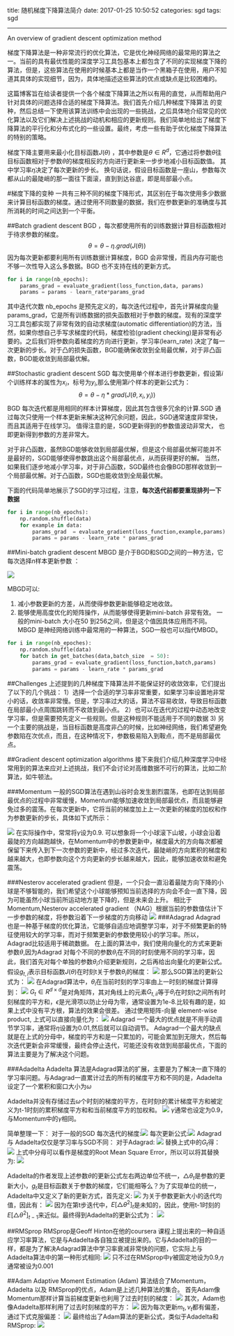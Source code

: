 title: 随机梯度下降算法简介
date: 2017-01-25 10:50:52
categories: sgd
tags: sgd

-------------
An overview of gradient descent optimization method 

梯度下降算法是一种非常流行的优化算法，它是优化神经网络的最常用的算法之一。当前的具有最优性能的深度学习工具包基本上都包含了不同的实现梯度下降的算法，但是，这些算法在使用的时候基本上都是当作一个黑箱子在使用，用户不知道其具体的实现细节，因为，具体地描述这些算法的优点或缺点是比较困难的。

这篇博客旨在给读者提供一个各个梯度下降算法之所以有用的直觉，从而帮助用户针对具体的问题选择合适的梯度下降算法。我们首先介绍几种梯度下降算法 的变种，然后总结一下使用该算法训练中会出现的一些挑战，之后具体地介绍常见的优化算法以及它们解决上述挑战的动机和相应的更新规则。我们简单地给出了梯度下降算法的平行化和分布式化的一些设置。最终，考虑一些有助于优化梯度下降算法的特别的策略。

梯度下降主要用来最小化目标函数$J(\theta)$ ，其中参数是$\theta \in R^d$，它通过将参数$\theta$往目标函数相对于参数$\theta$的梯度相反的方向进行更新来一步步地减小目标函数值。 其中学习率$\eta$决定了每次更新的步长。 换句话说，假设目标函数是一座山，参数每次都从山的最陡峭的那一面往下面滚，直到到达谷底，即是局部最小点。

#梯度下降的变种
一共有三种不同的梯度下降形式，其区别在于每次使用多少数据来计算目标函数的梯度。通过使用不同数量的数据，我们在参数更新的准确度与其所消耗的时间之间达到一个平衡。

##Batch gradient  descent
BGD ，每次都使用所有的训练数据计算目标函数相对于待求参数的梯度。
$$\theta = \theta - \eta.grad(J(\theta))$$
因为每次更新都要利用所有训练数据计算梯度，BGD 会非常慢，而且内存可能也不够一次性导入这么多数据。BGD 也不支持在线的更新方式。

```python
for i in range(nb_epochs):
	params_grad = evaluate_gradient(loss_function,data, params)
	params = params - learn_rate*params_grad
```
其中迭代次数 nb_epochs 是预先定义的，每次迭代过程中，首先计算梯度向量 params_grad，它是所有训练数据的损失函数相对于参数的梯度。现有的深度学习工具包都实现了非常有效的自动求梯度(automatic differentiation)的方法，当然，如果你想自己手写求梯度的代码，梯度检验(gradient checking)是非常有必要的。之后我们将参数向着梯度的方向进行更新，学习率(learn_rate) 决定了每一次更新的步长。对于凸的损失函数，BGD能确保收敛到全局最优解，对于非凸函数，BGD能收敛到局部最优解。

##Stochastic gradient descent
SGD 每次使用单个样本进行参数更新，假设第$i$ 个训练样本的属性为$x_{i}$，标号为$y_i$,那么使用第$i$个样本的更新公式为：
$$\theta = \theta - \eta*grad(J(\theta,x_i,y_i))$$
BGD 每次迭代都是用相同的样本计算梯度，因此其包含很多冗余的计算.SGD 通过每次只使用一个样本更新来解决这种冗余问题，因此，SGD通常速度非常快，而且其适用于在线学习。
值得注意的是，SGD更新得到的参数值波动非常大， 也即更新得到参数的方差非常大。

对于非凸函数，虽然BGD能够收敛到局部最优解，但是这个局部最优解可能并不是最好的，SGD能够使得参数跳出这个局部最优点，从而获得更好的解。
当然，如果我们逐步地减小学习率，对于非凸函数，SGD最终也会像BGD那样收敛到一个局部最优解。对于凸函数，SGD也能收敛到全局最优解。

下面的代码简单地展示了SGD的学习过程，注意，**每次迭代前都要重现排列一下数据**
```python
for i in range(nb_epochs):
	np.random.shuffle(data)
	for example in data:
		params_grad  = evaluate_gradient(loss_function,example,params)
		params = params - learn_rate * params_grad
```

##Mini-batch gradient descent
MBGD 是介于BGD和SGD之间的一种方法，它每次选择$n$样本更新参数 ：

![](http://7xiegr.com1.z0.glb.clouddn.com/%E5%85%AC%E5%BC%8F1.PNG)

MBGD可以:
1) 减小参数更新的方差，从而使得参数更新能够稳定地收敛。
2) 能够使用高度优化的矩阵操作，从而能够使得更新mini-batch 非常有效。
一般的mini-batch 大小在50 到256之间，但是这个值因具体应用而不同。
MBGD 是神经网络训练中最常用的一种算法，SGD一般也可以指代MBGD。
```python
for i in range(nb_epoches):
	np.random.shuffle(data)
	for batch in get_batches(data,batch_size  = 50):
		params_grad = evaluate_gradient(loss_function,batch,params)
		params = params - learn_rate * params_grad
```

##Challenges
上述提到的几种梯度下降算法并不能保证好的收敛效率，它们提出了以下的几个挑战：
1）选择一个合适的学习率非常重要，如果学习率设置地非常小的话，收敛率非常慢。但是，学习率过大的话，算法不容易收敛，导致目标函数在局部最小点周围跳转而不收敛到最小点。
2）也可以在迭代的过程中动态地改变学习率，但是需要预先定义一些规则。但是这种规则不能适用于不同的数据
3) 另一个主要的挑战是，当目标函数是高度非凸的时候，比如神经网络，我们希望避免参数陷在次优点，而且，在这种情况下，参数极易陷入到鞍点，而不是局部最优点。

##Gradient descent optimization algorithms
接下来我们介绍几种深度学习中经常用到的算法来应对上述挑战，我们不会讨论对高维数据不可行的算法，比如二阶算法，如牛顿法。

###Momentum
一般的SGD算法在遇到山谷时会发生剧烈震荡，也即在达到局部最优点的过程中非常缓慢，Momentum能够加速收敛到局部最优点，而且能够避免过多的震荡。在每次更新中，它将当前的梯度加上上一次更新的梯度的加权和作为参数更新的步长，具体如下式所示：

![](http://7xiegr.com1.z0.glb.clouddn.com/%E5%85%AC%E5%BC%8F2.PNG)
在实际操作中，常常将$\gamma$设为0.9. 可以想象将一个小球滚下山坡，小球会沿着最陡的方向越跑越快，在Momentum中的参数更新中，梯度最大的方向每次都被保留下来传入到下一次参数的更新中，经过多次迭代，最陡峭的方向累积的梯度和越来越大，也即参数向这个方向更新的步长越来越大，因此，能够加速收敛和避免震荡。

###Nesterov accelerated gradient
但是，一个只会一直沿着最陡方向下降的小球是不够智能的，我们希望这个小球能够预知当前选择的方向会不会一直下降，因为可能虽然小球当前所运动地方是下降的，但是未来会上升。
相比于 Momentum,Nesterov accelerated gradient （NAG）根据当前的参数值估计下一步参数的梯度，将参数沿着下一步梯度的方向移动
![](http://7xiegr.com1.z0.glb.clouddn.com/%E5%85%AC%E5%BC%8F3.PNG)
###Adagrad
Adagrad 也是一种基于梯度的优化算法，它能够自适应地调整学习率，对于不频繁更新的特征使用较大的学习率，而对于频繁更新的参数使用较小的学习率。所以，Adagrad比较适用于稀疏数据。
在上面的算法中，我们使用向量化的方式来更新参数$\theta$,因为Adagrad 对每个不同的参数$\theta_i$在不同的时刻使用不同的学习率，因此，我们首先对每个单独的参数$\theta_i$介绍更新规则，之后再给出向量化的更新公式。假设$g_{t,i}$表示目标函数$J(\theta)$在时刻t关于参数$\theta_i$的梯度：
![](http://7xiegr.com1.z0.glb.clouddn.com/%E5%85%AC%E5%BC%8F4.PNG)
那么SGD算法的更新公式为：
![](http://7xiegr.com1.z0.glb.clouddn.com/%E5%85%AC%E5%BC%8F5.PNG)
在Adagrad算法中，$\theta_i$在当前时刻的学习率由上一时刻的梯度计算得到：
![](http://7xiegr.com1.z0.glb.clouddn.com/%E5%85%AC%E5%BC%8F6.PNG)
$G_t \in R^{d\times d}$是对角矩阵，其对角线上的元素$G_{t,ii}$等于$\theta_i$在时刻t之间所有时刻梯度的平方和，$\epsilon$是光滑项以防止分母为零，通常设置为1e-8.比较有趣的是，如果上式中没有平方根，算法的效果会很差。
通过使用矩阵-向量 element-wise product, 上式可以直接向量化为：
![](http://7xiegr.com1.z0.glb.clouddn.com/%E5%85%AC%E5%BC%8F7.PNG)
Adagrad 一个最大的优点就是不用手动调节学习率，通常将$\eta$设置为0.01,然后就可以自动调节。
Adagrad一个最大的缺点就是在上式的分母中，梯度的平方和是一只累加的，可能会累加到无限大，然后每次迭代更新会非常缓慢，最终会停止迭代，可能还没有收敛到局部最优点，下面的算法主要是为了解决这个问题。

###Adadelta
Adadelta 算法是Adagrad算法的扩展，主要是为了解决一直下降的学习率问题。与Adagrad一直累计过去的所有的梯度平方和不同的是，Adadelta设定了一个累积和窗口大小为$\omega$

Adadelta并没有存储过去$\omega$个时刻的梯度的平方，在时刻t的累计梯度平方和被定义为t-1时刻的累积梯度平方和和当前梯度平方的加权和。
![](http://7xiegr.com1.z0.glb.clouddn.com/%E5%85%AC%E5%BC%8F8.PNG)
$\gamma$通常也设定为0.9，与Momentum中的$\gamma$相同。

简单整理一下：
对于一般的SGD
每次迭代的梯度:![](http://7xiegr.com1.z0.glb.clouddn.com/%E5%85%AC%E5%BC%8F9.PNG)
每次更新公式:![](http://7xiegr.com1.z0.glb.clouddn.com/%E5%85%AC%E5%BC%8F10.PNG)
Adagrad 与 Adadelta仅仅是学习率与SGD不同：
对于Adagrad:
![](http://7xiegr.com1.z0.glb.clouddn.com/%E5%85%AC%E5%BC%8F11.PNG)
替换上式中的$G_t$得：
![](http://7xiegr.com1.z0.glb.clouddn.com/%E5%85%AC%E5%BC%8F122.PNG)
上式中分母可以看作是梯度的Root Mean Square Error，所以可以将其替换为:
![](http://7xiegr.com1.z0.glb.clouddn.com/%E5%85%AC%E5%BC%8F13.PNG)

Adadelta的作者发现上述参数$\theta$的更新公式左右两边单位不统一，$\triangle\theta_t$是参数的更新大小，$g_t$是目标函数关于参数的梯度，它们能相等么？为了实现单位的统一，Adadelta中又定义了新的更新方式，首先定义:
![](http://7xiegr.com1.z0.glb.clouddn.com/%E5%85%AC%E5%BC%8F14.PNG)
为关于参数更新大小的迭代均值，因此有：
![](http://7xiegr.com1.z0.glb.clouddn.com/%E5%85%AC%E5%BC%8F15.PNG)
因为在第t步迭代中，$E[\triangle\theta^2]_t$是未知的，因此，使用t-1时刻的$E[\triangle\theta^2]_{t-1}$来近似。最终得到Adadelta的更新公式为：
![](http://7xiegr.com1.z0.glb.clouddn.com/%E5%85%AC%E5%BC%8F16.PNG)

##RMSprop
RMSprop是Geoff Hinton在他的coursera 课程上提出来的一种自适应学习率算法，它是与Adadelta各自独立被提出来的。它与Adadelta的目的一样，都是为了解决Adagrad算法中学习率衰减非常快的问题，它实际上与Adadelta算法中的第一种形式相同:
![](http://7xiegr.com1.z0.glb.clouddn.com/%E5%85%AC%E5%BC%8F17.PNG)
只不过在RMSprop中$\gamma$被固定地设为0.9,$\eta$通常被设为0.001

##Adam
Adaptive Moment Estimation (Adam) 算法结合了Momentum，Adadelta 以及 RMSprop的优点，Adam是上述几种算法的集合。
首先Adam像Momentum那样计算当前梯度更新也利用了过去时刻的梯度：
![](http://7xiegr.com1.z0.glb.clouddn.com/%E5%85%AC%E5%BC%8F18.PNG)
其次，Adam也像Adadelta那样利用了过去时刻梯度的平方：
![](http://7xiegr.com1.z0.glb.clouddn.com/%E5%85%AC%E5%BC%8F19.PNG)
因为每次更新$m_t,v_t$都有偏差，通过下式克服偏差：
![](http://7xiegr.com1.z0.glb.clouddn.com/%E5%85%AC%E5%BC%8F20.PNG)
最终给出了Adam算法的更新公式，类似于Adadelta和RMSprop:
![](http://7xiegr.com1.z0.glb.clouddn.com/%E5%85%AC%E5%BC%8F21.PNG)